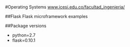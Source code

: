 #Operating Systems www.icesi.edu.co/facultad_ingenieria/

##Flask
Flask microframework examples

##Package versions
* python=2.7
* flask=0.10.1



